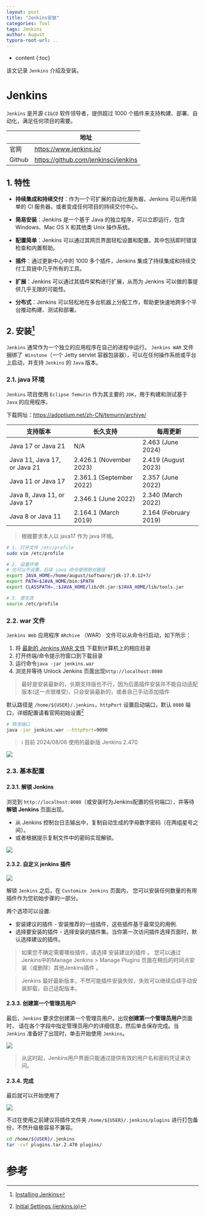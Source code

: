 ```yaml
---
layout: post
title: "Jenkins安装"
categories: Tool
tags: Jenkins
author: August
typora-root-url: ..
---
```


* content
{:toc}


该文记录 `Jenkins` 介绍及安装。



# Jenkins

`Jenkins` 是开源 `CI&CD` 软件领导者，提供超过 1000 个插件来支持构建、部署、自动化，满足任何项目的需要。

|        | 地址                                 |
| ------ | ------------------------------------ |
| 官网   | https://www.jenkins.io/              |
| Github | https://github.com/jenkinsci/jenkins |



## 1. 特性

- **持续集成和持续交付**：作为一个可扩展的自动化服务器，Jenkins 可以用作简单的 CI 服务器，或者变成任何项目的持续交付中心。

- **简易安装**：Jenkins 是一个基于 Java 的独立程序，可以立即运行，包含 Windows、Mac OS X 和其他类 Unix 操作系统。

- **配置简单**：Jenkins 可以通过其网页界面轻松设置和配置，其中包括即时错误检查和内置帮助。

- **插件**：通过更新中心中的 1000 多个插件，Jenkins 集成了持续集成和持续交付工具链中几乎所有的工具。

- **扩展**：Jenkins 可以通过其插件架构进行扩展，从而为 Jenkins 可以做的事提供几乎无限的可能性。

- **分布式**：Jenkins 可以轻松地在多台机器上分配工作，帮助更快速地跨多个平台推动构建、测试和部署。



## 2. 安装[^1]

`Jenkins` 通常作为一个独立的应用程序在自己的进程中运行。 `Jenkins WAR` 文件捆绑了` Winstone`（一个 Jetty servlet 容器包装器），可以在任何操作系统或平台上启动，并支持 `Jenkins` 的 `Java` 版本。 

### 2.1. java 环境

`Jenkins` 项目使用 `Eclipse Temurin` 作为其主要的 `JDK`，用于构建和测试基于 `Java` 的应用程序。

下载网址：https://adoptium.net/zh-CN/temurin/archive/

| 支持版本                     | 长久支持                 | 每周更新              |
| ---------------------------- | ------------------------ | --------------------- |
| Java 17 or Java 21           | N/A                      | 2.463 (June 2024)     |
| Java 11, Java 17, or Java 21 | 2.426.1 (November 2023)  | 2.419 (August 2023)   |
| Java 11 or Java 17           | 2.361.1 (September 2022) | 2.357 (June 2022)     |
| Java 8, Java 11, or Java 17  | 2.346.1 (June 2022)      | 2.340 (March 2022)    |
| Java 8 or Java 11            | 2.164.1 (March 2019)     | 2.164 (February 2019) |

> 根据要求本人以 java17 作为 java 环境。

```bash
# 1. 打开文件 /etc/profile
sudo vim /etc/profile

# 2. 设置环境
# 也可以不设置，后续 java 命令使用绝对路径
export JAVA_HOME=/home/august/software/jdk-17.0.12+7/
export PATH=$JAVA_HOME/bin:$PATH
export CLASSPATH=.:$JAVA_HOME/lib/dt.jar:$JAVA_HOME/lib/tools.jar

# 3. 使生效
source /etc/profile
```

### 2.2. war 文件

`Jenkins Web` 应用程序 `ARchive` （WAR） 文件可以从命令行启动，如下所示：

1. 将 [最新的 Jenkins WAR 文件](https://www.jenkins.io/download) 下载到计算机上的相应目录
2. 打开终端/命令提示符窗口到下载目录
3. 运行命令`java -jar jenkins.war`
4. 浏览并等待 Unlock Jenkins 页面出现`http://localhost:8080`

> 最好是安装最新的，长期支持版也不行，因为后面插件安装并不能自动适配版本(这一点很难受)，只会安装最新的，或者自己手动添加插件

默认路径是 `/home/${USER}/.jenkins`，`httpPort` 设置启动端口，默认 `8080` 端口，详细配置请看官网初始设置[^2]
```bash
# 修改端口
java -jar jenkins.war --httpPort=9090
```

> :information_source: 目前 2024/08/06 使用的最新版 Jenkins 2.470

![](/media/image/2024-08-06-Jenkins安装/sources.png)

### 2.3. 基本配置

#### 2.3.1. 解锁 Jenkins

浏览到 `http://localhost:8080`（或安装时为Jenkins配置的任何端口），并等待 **解锁 Jenkins** 页面出现。

- 从 Jenkins 控制台日志输出中，复制自动生成的字母数字密码（在两组星号之间）。
- 或者根据提示复制文件中的密码实现解锁。

![](/media/image/2024-08-06-Jenkins安装/unlock.png)

#### 2.3.2. 自定义 jenkins 插件

![](/media/image/2024-08-06-Jenkins安装/plugins.png)

解锁 `Jenkins` 之后，在 `Customize Jenkins` 页面内， 您可以安装任何数量的有用插件作为您初始步骤的一部分。

两个选项可以设置:

- 安装建议的插件 - 安装推荐的一组插件，这些插件基于最常见的用例.
- 选择要安装的插件 - 选择安装的插件集。当你第一次访问插件选择页面时，默认选择建议的插件。

> 如果您不确定需要哪些插件，请选择 安装建议的插件 。 您可以通过Jenkins中的Manage Jenkins > Manage Plugins 页面在稍后的时间点安装（或删除）其他Jenkins插件 。

> Jenkins 最好最新版本，不然可能插件安装失败，失败可以继续后续手动安装卸载，自己适配版本。

#### 2.3.3. 创建第一个管理员用户

最后，`Jenkins` 要求您创建第一个管理员用户。出现**创建第一个管理员用户**页面时， 请在各个字段中指定管理员用户的详细信息，然后单击保存完成。当 `Jenkins` 准备好了出现时，单击开始使用 `Jenkins`。

![](/media/image/2024-08-06-Jenkins安装/create_user.png)

> 从这时起，Jenkins用户界面只能通过提供有效的用户名和密码凭证来访问。

#### 2.3.4. 完成

最后就可以开始使用了

![](/media/image/2024-08-06-Jenkins安装/index.png)

不过在使用之前建议将插件文件夹 `/home/${USER}/.jenkins/plugins` 进行打包备份，不然升级极容易不兼容。

```bash
cd /home/${USER}/.jenkins
tar -cvf plugins.tar.2.470 plugins/
```



# 参考

[^1]: [Installing Jenkins](https://www.jenkins.io/doc/book/installing/)
[^2]: [Initial Settings (jenkins.io)](https://www.jenkins.io/doc/book/installing/initial-settings/)

